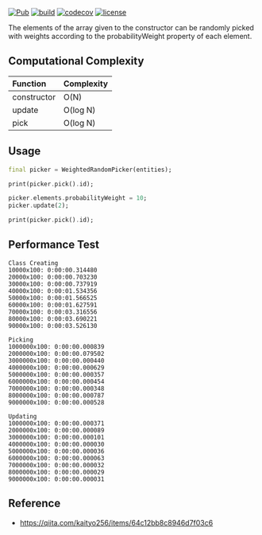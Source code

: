 [![Pub](https://img.shields.io/pub/v/weighted_random_picker.svg)](https://pub.dev/packages/weighted_random_picker)
[![build](https://github.com/malt03/weighted_random_picker/actions/workflows/build-and-test.yml/badge.svg)](https://github.com/malt03/weighted_random_picker/actions/workflows/build-and-test.yml)
[![codecov](https://codecov.io/gh/malt03/weighted_random_picker/branch/main/graph/badge.svg?token=ALK9UYEQPS)](https://codecov.io/gh/malt03/weighted_random_picker)
[![license](https://img.shields.io/github/license/malt03/weighted_random_picker.svg?style=flat)](https://github.com/malt03/weighted_random_picker/blob/main/LICENSE)

The elements of the array given to the constructor can be randomly picked with weights according to the probabilityWeight property of each element.

## Computational Complexity
|Function   |Complexity|
|:----------|:---------|
|constructor|O(N)      |
|update     |O(log N)  |
|pick       |O(log N)  |

## Usage

```dart
final picker = WeightedRandomPicker(entities);

print(picker.pick().id);

picker.elements.probabilityWeight = 10;
picker.update(2);

print(picker.pick().id);
```

## Performance Test
```
Class Creating
10000x100: 0:00:00.314480
20000x100: 0:00:00.703230
30000x100: 0:00:00.737919
40000x100: 0:00:01.534356
50000x100: 0:00:01.566525
60000x100: 0:00:01.627591
70000x100: 0:00:03.316556
80000x100: 0:00:03.690221
90000x100: 0:00:03.526130

Picking
1000000x100: 0:00:00.000839
2000000x100: 0:00:00.079502
3000000x100: 0:00:00.000440
4000000x100: 0:00:00.000629
5000000x100: 0:00:00.000357
6000000x100: 0:00:00.000454
7000000x100: 0:00:00.000348
8000000x100: 0:00:00.000787
9000000x100: 0:00:00.000528

Updating
1000000x100: 0:00:00.000371
2000000x100: 0:00:00.000089
3000000x100: 0:00:00.000101
4000000x100: 0:00:00.000030
5000000x100: 0:00:00.000036
6000000x100: 0:00:00.000063
7000000x100: 0:00:00.000032
8000000x100: 0:00:00.000029
9000000x100: 0:00:00.000031
```

## Reference
- https://qiita.com/kaityo256/items/64c12bb8c8946d7f03c6